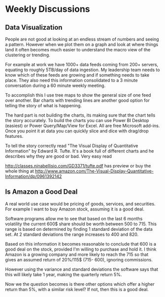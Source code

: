 # Weekly Discussions

## Data Visualization

People are not good at looking at an endless stream of numbers and seeing a pattern. However when we plot them on a graph and look at where things land it often becomes much easier to understand the macro view of the clustering or trending.

For example at work we have 1000+ data feeds coming from 200+ servers, equating to roughly 5TB/day of data ingestion. My leadership team needs to know which of these feeds are growing and if something needs to take place. They also need this information consolidated to a 3 minute conversation during a 60 minute weekly meeting.

To accomplish this I use tree maps to show the general size of one feed over another. Bar charts with trending lines are another good option for telling the story of what is happening.

The hard part is not building the charts, its making sure that the chart tells the story accurately. To build the charts you can use Power BI Desktop (easiest) or Power Query/Map/View for Excel. All are free Microsoft add-ins.  Once you point it at data you can quickly slice and dice with drag/drop features.

To tell the story correctly read "The Visual Display of Quantitative Information" by Edward R. Tufte. It's a book full of different charts and he describes why they are good or bad. Very easy read

http://classes.ninabellisio.com/GD3371/tufte.pdf has preview or buy the whole thing at http://www.amazon.com/The-Visual-Display-Quantitative-Information/dp/0961392142

## Is Amazon a Good Deal

A real world use case would be pricing of goods, services, and securities. For example I want to buy Amazon stock, assuming it is a good deal.

Software programs allow me to see that based on the last 6 months volatility the current 600$ share should be worth between 500 to 715. This range is based on determined by finding 1 standard deviation of the data set. At 2 standard deviations the range increases to 400 and 820.

Based on this information it becomes reasonable to conclude that 600 is a good deal on the stock, provided I'm willing to purchase and hold it. I think Amazon is a growing company and more likely to reach the 715 so that gives an assumed return of 20%/115$ (715- 600), ignoring commissions.

However using the variance and standard deviations the software says that this will likely take 1 year, making the quarterly return 5%.

Now we the question becomes is there other options which offer a higher return than 5%, with a similar risk level?  If not, then this is a good deal.
